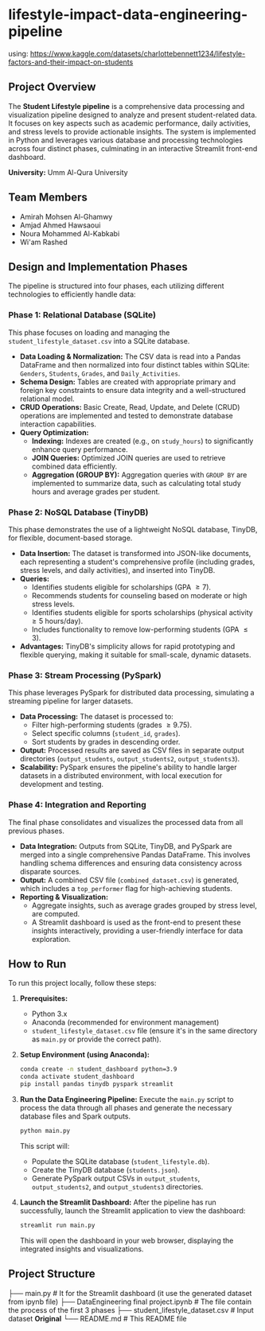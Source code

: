 # lifestyle-impact-data-engineering-pipeline
using: https://www.kaggle.com/datasets/charlottebennett1234/lifestyle-factors-and-their-impact-on-students
## Project Overview

The **Student Lifestyle pipeline** is a comprehensive data processing and visualization pipeline designed to analyze and present student-related data. It focuses on key aspects such as academic performance, daily activities, and stress levels to provide actionable insights. The system is implemented in Python and leverages various database and processing technologies across four distinct phases, culminating in an interactive Streamlit front-end dashboard.

**University:** Umm Al-Qura University

## Team Members

* Amirah Mohsen Al-Ghamwy 
* Amjad Ahmed Hawsaoui 
* Noura Mohammed Al-Kabkabi 
* Wi'am Rashed 

## Design and Implementation Phases

The pipeline is structured into four phases, each utilizing different technologies to efficiently handle data:

### Phase 1: Relational Database (SQLite)

This phase focuses on loading and managing the `student_lifestyle_dataset.csv` into a SQLite database.

* **Data Loading & Normalization:** The CSV data is read into a Pandas DataFrame and then normalized into four distinct tables within SQLite: `Genders`, `Students`, `Grades`, and `Daily_Activities`.
* **Schema Design:** Tables are created with appropriate primary and foreign key constraints to ensure data integrity and a well-structured relational model.
* **CRUD Operations:** Basic Create, Read, Update, and Delete (CRUD) operations are implemented and tested to demonstrate database interaction capabilities.
* **Query Optimization:**
    * **Indexing:** Indexes are created (e.g., on `study_hours`) to significantly enhance query performance.
    * **JOIN Queries:** Optimized JOIN queries are used to retrieve combined data efficiently.
    * **Aggregation (GROUP BY):** Aggregation queries with `GROUP BY` are implemented to summarize data, such as calculating total study hours and average grades per student.

### Phase 2: NoSQL Database (TinyDB)

This phase demonstrates the use of a lightweight NoSQL database, TinyDB, for flexible, document-based storage.

* **Data Insertion:** The dataset is transformed into JSON-like documents, each representing a student's comprehensive profile (including grades, stress levels, and daily activities), and inserted into TinyDB.
* **Queries:**
    * Identifies students eligible for scholarships (GPA $\ge 7$).
    * Recommends students for counseling based on moderate or high stress levels.
    * Identifies students eligible for sports scholarships (physical activity $\ge 5$ hours/day).
    * Includes functionality to remove low-performing students (GPA $\le 3$).
* **Advantages:** TinyDB's simplicity allows for rapid prototyping and flexible querying, making it suitable for small-scale, dynamic datasets.

### Phase 3: Stream Processing (PySpark)

This phase leverages PySpark for distributed data processing, simulating a streaming pipeline for larger datasets.

* **Data Processing:** The dataset is processed to:
    * Filter high-performing students (grades $\ge 9.75$).
    * Select specific columns (`student_id`, `grades`).
    * Sort students by grades in descending order.
* **Output:** Processed results are saved as CSV files in separate output directories (`output_students`, `output_students2`, `output_students3`).
* **Scalability:** PySpark ensures the pipeline's ability to handle larger datasets in a distributed environment, with local execution for development and testing.

### Phase 4: Integration and Reporting

The final phase consolidates and visualizes the processed data from all previous phases.

* **Data Integration:** Outputs from SQLite, TinyDB, and PySpark are merged into a single comprehensive Pandas DataFrame. This involves handling schema differences and ensuring data consistency across disparate sources.
* **Output:** A combined CSV file (`combined_dataset.csv`) is generated, which includes a `top_performer` flag for high-achieving students.
* **Reporting & Visualization:**
    * Aggregate insights, such as average grades grouped by stress level, are computed.
    * A Streamlit dashboard is used as the front-end to present these insights interactively, providing a user-friendly interface for data exploration.

## How to Run

To run this project locally, follow these steps:

1.  **Prerequisites:**
    * Python 3.x
    * Anaconda (recommended for environment management)
    * `student_lifestyle_dataset.csv` file (ensure it's in the same directory as `main.py` or provide the correct path).

2.  **Setup Environment (using Anaconda):**
    ```bash
    conda create -n student_dashboard python=3.9
    conda activate student_dashboard
    pip install pandas tinydb pyspark streamlit
    ```

3.  **Run the Data Engineering Pipeline:**
    Execute the `main.py` script to process the data through all phases and generate the necessary database files and Spark outputs.
    ```bash
    python main.py
    ```
    This script will:
    * Populate the SQLite database (`student_lifestyle.db`).
    * Create the TinyDB database (`students.json`).
    * Generate PySpark output CSVs in `output_students`, `output_students2`, and `output_students3` directories.

4.  **Launch the Streamlit Dashboard:**
    After the pipeline has run successfully, launch the Streamlit application to view the dashboard:
    ```bash
    streamlit run main.py
    ```
    This will open the dashboard in your web browser, displaying the integrated insights and visualizations.

## Project Structure

├── main.py                             # It for the Streamlit dashboard (it use the generated dataset from ipynb file)
├── DataEngineering final project.ipynb # The file contain the process of the first 3 phases
├── student_lifestyle_dataset.csv       # Input dataset **Original**
└── README.md                       # This README file
